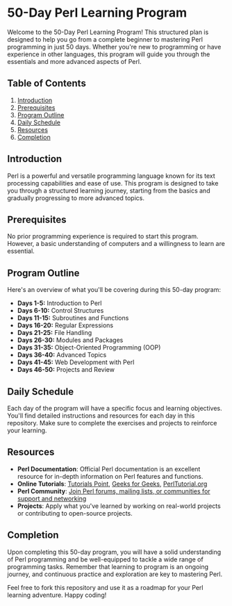 # 50-Day Perl Learning Program

Welcome to the 50-Day Perl Learning Program! This structured plan is designed to help you go from a complete beginner to mastering Perl programming in just 50 days. Whether you're new to programming or have experience in other languages, this program will guide you through the essentials and more advanced aspects of Perl.

## Table of Contents

1. [Introduction](#introduction)
2. [Prerequisites](#prerequisites)
3. [Program Outline](#program-outline)
4. [Daily Schedule](#daily-schedule)
5. [Resources](#resources)
6. [Completion](#completion)

## Introduction

Perl is a powerful and versatile programming language known for its text processing capabilities and ease of use. This program is designed to take you through a structured learning journey, starting from the basics and gradually progressing to more advanced topics.

## Prerequisites

No prior programming experience is required to start this program. However, a basic understanding of computers and a willingness to learn are essential.

## Program Outline

Here's an overview of what you'll be covering during this 50-day program:

- **Days 1-5:** Introduction to Perl
- **Days 6-10:** Control Structures
- **Days 11-15:** Subroutines and Functions
- **Days 16-20:** Regular Expressions
- **Days 21-25:** File Handling
- **Days 26-30:** Modules and Packages
- **Days 31-35:** Object-Oriented Programming (OOP)
- **Days 36-40:** Advanced Topics
- **Days 41-45:** Web Development with Perl
- **Days 46-50:** Projects and Review

## Daily Schedule

Each day of the program will have a specific focus and learning objectives. You'll find detailed instructions and resources for each day in this repository. Make sure to complete the exercises and projects to reinforce your learning.

## Resources

- **Perl Documentation**: Official Perl documentation is an excellent resource for in-depth information on Perl features and functions.
- **Online Tutorials**: [Tutorials Point](https://www.tutorialspoint.com/perl/index.htm), [Geeks for Geeks](https://www.geeksforgeeks.org/perl-tutorial-learn-perl-with-examples), [PerlTutorial.org](https://www.perltutorial.org)
- **Perl Community**: [Join Perl forums, mailing lists, or communities for support and networking](https://www.perl.org/community.html)
- **Projects**: Apply what you've learned by working on real-world projects or contributing to open-source projects.

## Completion

Upon completing this 50-day program, you will have a solid understanding of Perl programming and be well-equipped to tackle a wide range of programming tasks. Remember that learning to program is an ongoing journey, and continuous practice and exploration are key to mastering Perl.

Feel free to fork this repository and use it as a roadmap for your Perl learning adventure. Happy coding!

